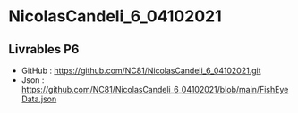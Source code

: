 # NicolasCandeli_6_04102021

## Livrables P6

* GitHub : https://github.com/NC81/NicolasCandeli_6_04102021.git
* Json : https://github.com/NC81/NicolasCandeli_6_04102021/blob/main/FishEyeData.json
